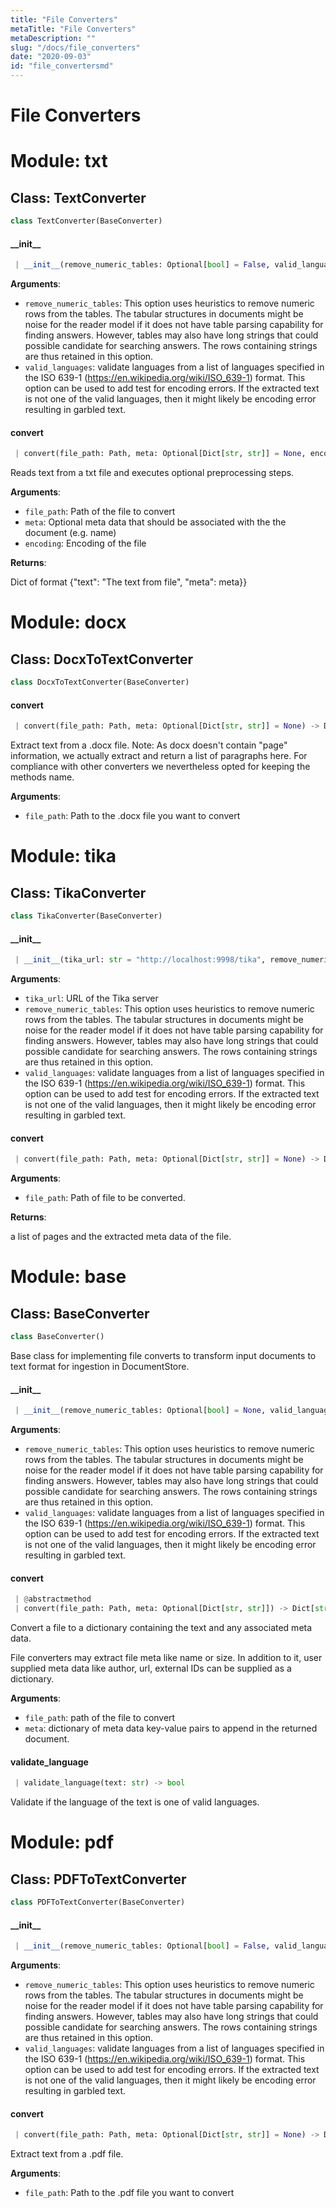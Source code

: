 ```yaml
---
title: "File Converters"
metaTitle: "File Converters"
metaDescription: ""
slug: "/docs/file_converters"
date: "2020-09-03"
id: "file_convertersmd"
---
```


# File Converters

<a name="txt"></a>
# Module: txt

<a name="txt.TextConverter"></a>
## Class: TextConverter

```python
class TextConverter(BaseConverter)
```

<a name="txt.TextConverter.__init__"></a>
#### \_\_init\_\_

```python
 | __init__(remove_numeric_tables: Optional[bool] = False, valid_languages: Optional[List[str]] = None)
```

**Arguments**:

- `remove_numeric_tables`: This option uses heuristics to remove numeric rows from the tables.
The tabular structures in documents might be noise for the reader model if it
does not have table parsing capability for finding answers. However, tables
may also have long strings that could possible candidate for searching answers.
The rows containing strings are thus retained in this option.
- `valid_languages`: validate languages from a list of languages specified in the ISO 639-1
(https://en.wikipedia.org/wiki/ISO_639-1) format.
This option can be used to add test for encoding errors. If the extracted text is
not one of the valid languages, then it might likely be encoding error resulting
in garbled text.

<a name="txt.TextConverter.convert"></a>
#### convert

```python
 | convert(file_path: Path, meta: Optional[Dict[str, str]] = None, encoding: str = "utf-8") -> Dict[str, Any]
```

Reads text from a txt file and executes optional preprocessing steps.

**Arguments**:

- `file_path`: Path of the file to convert
- `meta`: Optional meta data that should be associated with the the document (e.g. name)
- `encoding`: Encoding of the file

**Returns**:

Dict of format {"text": "The text from file", "meta": meta}}

<a name="docx"></a>
# Module: docx

<a name="docx.DocxToTextConverter"></a>
## Class: DocxToTextConverter

```python
class DocxToTextConverter(BaseConverter)
```

<a name="docx.DocxToTextConverter.convert"></a>
#### convert

```python
 | convert(file_path: Path, meta: Optional[Dict[str, str]] = None) -> Dict[str, Any]
```

Extract text from a .docx file.
Note: As docx doesn't contain "page" information, we actually extract and return a list of paragraphs here.
For compliance with other converters we nevertheless opted for keeping the methods name.

**Arguments**:

- `file_path`: Path to the .docx file you want to convert

<a name="tika"></a>
# Module: tika

<a name="tika.TikaConverter"></a>
## Class: TikaConverter

```python
class TikaConverter(BaseConverter)
```

<a name="tika.TikaConverter.__init__"></a>
#### \_\_init\_\_

```python
 | __init__(tika_url: str = "http://localhost:9998/tika", remove_numeric_tables: Optional[bool] = False, valid_languages: Optional[List[str]] = None)
```

**Arguments**:

- `tika_url`: URL of the Tika server
- `remove_numeric_tables`: This option uses heuristics to remove numeric rows from the tables.
The tabular structures in documents might be noise for the reader model if it
does not have table parsing capability for finding answers. However, tables
may also have long strings that could possible candidate for searching answers.
The rows containing strings are thus retained in this option.
- `valid_languages`: validate languages from a list of languages specified in the ISO 639-1
(https://en.wikipedia.org/wiki/ISO_639-1) format.
This option can be used to add test for encoding errors. If the extracted text is
not one of the valid languages, then it might likely be encoding error resulting
in garbled text.

<a name="tika.TikaConverter.convert"></a>
#### convert

```python
 | convert(file_path: Path, meta: Optional[Dict[str, str]] = None) -> Dict[str, Any]
```

**Arguments**:

- `file_path`: Path of file to be converted.

**Returns**:

a list of pages and the extracted meta data of the file.

<a name="base"></a>
# Module: base

<a name="base.BaseConverter"></a>
## Class: BaseConverter

```python
class BaseConverter()
```

Base class for implementing file converts to transform input documents to text format for ingestion in DocumentStore.

<a name="base.BaseConverter.__init__"></a>
#### \_\_init\_\_

```python
 | __init__(remove_numeric_tables: Optional[bool] = None, valid_languages: Optional[List[str]] = None)
```

**Arguments**:

- `remove_numeric_tables`: This option uses heuristics to remove numeric rows from the tables.
The tabular structures in documents might be noise for the reader model if it
does not have table parsing capability for finding answers. However, tables
may also have long strings that could possible candidate for searching answers.
The rows containing strings are thus retained in this option.
- `valid_languages`: validate languages from a list of languages specified in the ISO 639-1
(https://en.wikipedia.org/wiki/ISO_639-1) format.
This option can be used to add test for encoding errors. If the extracted text is
not one of the valid languages, then it might likely be encoding error resulting
in garbled text.

<a name="base.BaseConverter.convert"></a>
#### convert

```python
 | @abstractmethod
 | convert(file_path: Path, meta: Optional[Dict[str, str]]) -> Dict[str, Any]
```

Convert a file to a dictionary containing the text and any associated meta data.

File converters may extract file meta like name or size. In addition to it, user
supplied meta data like author, url, external IDs can be supplied as a dictionary.

**Arguments**:

- `file_path`: path of the file to convert
- `meta`: dictionary of meta data key-value pairs to append in the returned document.

<a name="base.BaseConverter.validate_language"></a>
#### validate\_language

```python
 | validate_language(text: str) -> bool
```

Validate if the language of the text is one of valid languages.

<a name="pdf"></a>
# Module: pdf

<a name="pdf.PDFToTextConverter"></a>
## Class: PDFToTextConverter

```python
class PDFToTextConverter(BaseConverter)
```

<a name="pdf.PDFToTextConverter.__init__"></a>
#### \_\_init\_\_

```python
 | __init__(remove_numeric_tables: Optional[bool] = False, valid_languages: Optional[List[str]] = None)
```

**Arguments**:

- `remove_numeric_tables`: This option uses heuristics to remove numeric rows from the tables.
The tabular structures in documents might be noise for the reader model if it
does not have table parsing capability for finding answers. However, tables
may also have long strings that could possible candidate for searching answers.
The rows containing strings are thus retained in this option.
- `valid_languages`: validate languages from a list of languages specified in the ISO 639-1
(https://en.wikipedia.org/wiki/ISO_639-1) format.
This option can be used to add test for encoding errors. If the extracted text is
not one of the valid languages, then it might likely be encoding error resulting
in garbled text.

<a name="pdf.PDFToTextConverter.convert"></a>
#### convert

```python
 | convert(file_path: Path, meta: Optional[Dict[str, str]] = None) -> Dict[str, Any]
```

Extract text from a .pdf file.

**Arguments**:

- `file_path`: Path to the .pdf file you want to convert
